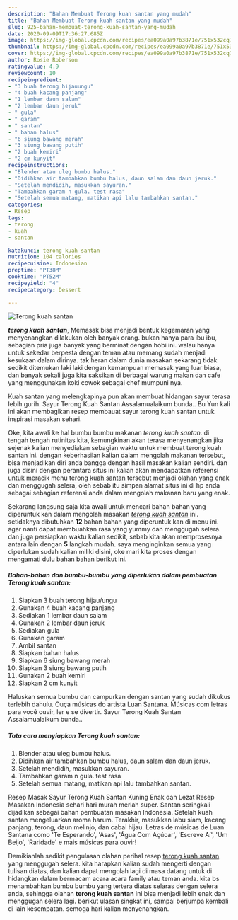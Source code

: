 ```yaml
---
description: "Bahan Membuat Terong kuah santan yang mudah"
title: "Bahan Membuat Terong kuah santan yang mudah"
slug: 925-bahan-membuat-terong-kuah-santan-yang-mudah
date: 2020-09-09T17:36:27.685Z
image: https://img-global.cpcdn.com/recipes/ea099a0a97b3871e/751x532cq70/terong-kuah-santan-foto-resep-utama.jpg
thumbnail: https://img-global.cpcdn.com/recipes/ea099a0a97b3871e/751x532cq70/terong-kuah-santan-foto-resep-utama.jpg
cover: https://img-global.cpcdn.com/recipes/ea099a0a97b3871e/751x532cq70/terong-kuah-santan-foto-resep-utama.jpg
author: Rosie Roberson
ratingvalue: 4.9
reviewcount: 10
recipeingredient:
- "3 buah terong hijauungu"
- "4 buah kacang panjang"
- "1 lembar daun salam"
- "2 lembar daun jeruk"
- " gula"
- " garam"
- " santan"
- " bahan halus"
- "6 siung bawang merah"
- "3 siung bawang putih"
- "2 buah kemiri"
- "2 cm kunyit"
recipeinstructions:
- "Blender atau uleg bumbu halus."
- "Didihkan air tambahkan bumbu halus, daun salam dan daun jeruk."
- "Setelah mendidih, masukkan sayuran."
- "Tambahkan garam n gula. test rasa"
- "Setelah semua matang, matikan api lalu tambahkan santan."
categories:
- Resep
tags:
- terong
- kuah
- santan

katakunci: terong kuah santan 
nutrition: 104 calories
recipecuisine: Indonesian
preptime: "PT38M"
cooktime: "PT52M"
recipeyield: "4"
recipecategory: Dessert

---
```



![Terong kuah santan](https://img-global.cpcdn.com/recipes/ea099a0a97b3871e/751x532cq70/terong-kuah-santan-foto-resep-utama.jpg)

<b><i>terong kuah santan</i></b>, Memasak bisa menjadi bentuk kegemaran yang menyenangkan dilakukan oleh banyak orang. bukan hanya para ibu ibu, sebagian pria juga banyak yang berminat dengan hobi ini. walau hanya untuk sekedar berpesta dengan teman atau memang sudah menjadi kesukaan dalam dirinya. tak heran dalam dunia masakan sekarang tidak sedikit ditemukan laki laki dengan kemampuan memasak yang luar biasa, dan banyak sekali juga kita saksikan di berbagai warung makan dan cafe yang menggunakan koki cowok sebagai chef mumpuni nya.

Kuah santan yang melengkapinya pun akan membuat hidangan sayur terasa lebih gurih. Sayur Terong Kuah Santan Assalamualaikum bunda.. Bu Yun kali ini akan membagikan resep membauat sayur terong kuah santan untuk inspirasi masakan sehari.

Oke, kita awali ke hal bumbu bumbu makanan <i>terong kuah santan</i>. di tengah tengah rutinitas kita, kemungkinan akan terasa menyenangkan jika sejenak kalian menyediakan sebagian waktu untuk membuat terong kuah santan ini. dengan keberhasilan kalian dalam mengolah makanan tersebut, bisa menjadikan diri anda bangga dengan hasil masakan kalian sendiri. dan juga disini dengan perantara situs ini kalian akan mendapatkan referensi untuk meracik menu <u>terong kuah santan</u> tersebut menjadi olahan yang enak dan menggugah selera, oleh sebab itu simpan alamat situs ini di hp anda sebagai sebagian referensi anda dalam mengolah makanan baru yang enak.


Sekarang langsung saja kita awali untuk mencari bahan bahan yang diperuntuk kan dalam mengolah masakan <u><i>terong kuah santan</i></u> ini. setidaknya dibutuhkan <b>12</b> bahan bahan yang diperuntuk kan di menu ini. agar nanti dapat membuahkan rasa yang yummy dan menggugah selera. dan juga persiapkan waktu kalian sedikit, sebab kita akan memprosesnya antara lain dengan <b>5</b> langkah mudah. saya menginginkan semua yang diperlukan sudah kalian miliki disini, oke mari kita proses dengan mengamati dulu bahan bahan berikut ini.

<!--inarticleads1-->

##### Bahan-bahan dan bumbu-bumbu yang diperlukan dalam pembuatan Terong kuah santan:

1. Siapkan 3 buah terong hijau/ungu
1. Gunakan 4 buah kacang panjang
1. Sediakan 1 lembar daun salam
1. Gunakan 2 lembar daun jeruk
1. Sediakan  gula
1. Gunakan  garam
1. Ambil  santan
1. Siapkan  bahan halus
1. Siapkan 6 siung bawang merah
1. Siapkan 3 siung bawang putih
1. Gunakan 2 buah kemiri
1. Siapkan 2 cm kunyit


Haluskan semua bumbu dan campurkan dengan santan yang sudah dikukus terlebih dahulu. Ouça músicas do artista Luan Santana. Músicas com letras para você ouvir, ler e se divertir. Sayur Terong Kuah Santan Assalamualaikum bunda.. 

<!--inarticleads2-->

##### Tata cara menyiapkan Terong kuah santan:

1. Blender atau uleg bumbu halus.
1. Didihkan air tambahkan bumbu halus, daun salam dan daun jeruk.
1. Setelah mendidih, masukkan sayuran.
1. Tambahkan garam n gula. test rasa
1. Setelah semua matang, matikan api lalu tambahkan santan.


Resep Masak Sayur Terong Kuah Santan Kuning Enak dan Lezat Resep Masakan Indonesia sehari hari murah meriah super. Santan seringkali dijadikan sebagai bahan pembuatan masakan Indonesia. Setelah kuah santan mengeluarkan aroma harum. Terakhir, masukkan labu siam, kacang panjang, terong, daun melinjo, dan cabai hijau. Letras de músicas de Luan Santana como &#39;Te Esperando&#39;, &#39;Asas&#39;, &#39;Água Com Açúcar&#39;, &#39;Escreve Aí&#39;, &#39;Um Beijo&#39;, &#39;Raridade&#39; e mais músicas para ouvir! 

Demikianlah sedikit pengulasan olahan perihal resep <u>terong kuah santan</u> yang menggugah selera. kita harapkan kalian sudah mengerti dengan tulisan diatas, dan kalian dapat mengolah lagi di masa datang untuk di hidangkan dalam bermacam acara acara family atau teman anda. kita bs menambahkan bumbu bumbu yang tertera diatas selaras dengan selera anda, sehingga olahan <b>terong kuah santan</b> ini bisa menjadi lebih enak dan menggugah selera lagi. berikut ulasan singkat ini, sampai berjumpa kembali di lain kesempatan. semoga hari kalian menyenangkan.
